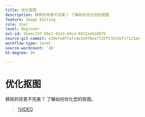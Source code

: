 ```yaml
---
title: 优化抠图
description: 移除的背景不完美？ 了解如何优化您的抠图
feature: Image Editing
role: User
level: Beginner
exl-id: 4beec7df-89e1-43a5-b8cd-8932aeb2d879
source-git-commit: e39efe0f7afc4e3e970ea7f2df57b51bf17123a6
workflow-type: tm+mt
source-wordcount: '26'
ht-degree: 0%

---
```


# 优化抠图

移除的背景不完美？ 了解如何优化您的抠图。

>[!VIDEO](https://video.tv.adobe.com/v/3420221?quality=12&learn=on&hidetitle=true)
